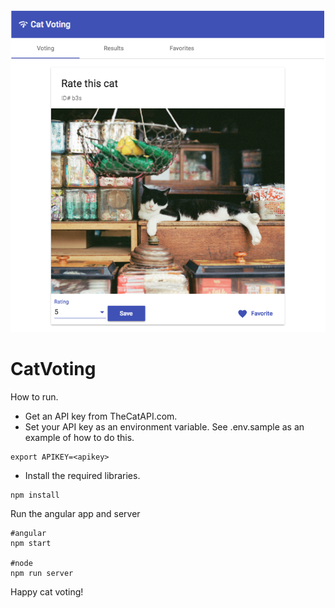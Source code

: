 ![alt text](screenshot.png "Screenshot")

# CatVoting

How to run.

* Get an API key from TheCatAPI.com.
* Set your API key as an environment variable.  See .env.sample as an example of how to do this.
```
export APIKEY=<apikey>
```

* Install the required libraries.
```
npm install
```

Run the angular app and server
```
#angular
npm start

#node
npm run server
```

Happy cat voting!

